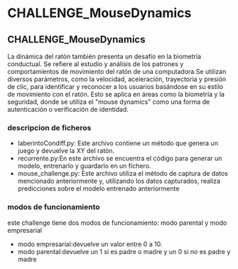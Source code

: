# CHALLENGE_MouseDynamics
<h2>CHALLENGE_MouseDynamics</h2>
<p>
  La dinámica del ratón también presenta un desafío en la biometría conductual. Se refiere al estudio y análisis de los patrones y comportamientos de movimiento del ratón de una computadora.Se utilizan diversos parámetros, como la velocidad, aceleración, trayectoria y presión de clic, para identificar y reconocer a los usuarios basándose en su estilo de movimiento con el ratón. Esto se aplica en áreas como la biometría y la seguridad, donde se utiliza el "mouse dynamics" como una forma de autenticación o verificación de identidad.
  </p>
<h3>descripcion de ficheros</h3>
<p>
  <ul>
<li>laberintoCondiff.py: Este archivo contiene un método que genera un juego y devuelve la XY del ratón.</li>
<li>recurrente.py:En este archivo se encuentra el código para generar un modelo, entrenarlo y guardarlo en un fichero.
</li>
<li>mouse_challenge.py: Este archivo utiliza el método de captura de datos mencionado anteriormente y, utilizando los datos capturados, realiza predicciones sobre el modelo entrenado anteriormente
</li>
  </ul>
</p>
<h3>modos de funcionamiento</h3>
<p>este challenge tiene dos modos de funcionamiento: modo parental y modo empresarial</p>
<p>
  <ul>
    <li>
      modo empresarial:devuelve un valor entre 0 a 10.
    </li>
    <li>
      modo parental:devuelve un 1 si es padre o madre y un 0 si no es padre y madre
    </li>
  </ul>
</p>
